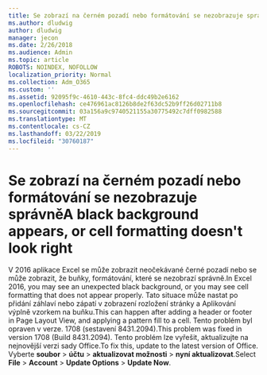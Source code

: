 ```yaml
---
title: Se zobrazí na černém pozadí nebo formátování se nezobrazuje správně
ms.author: dludwig
author: dludwig
manager: jecon
ms.date: 2/26/2018
ms.audience: Admin
ms.topic: article
ROBOTS: NOINDEX, NOFOLLOW
localization_priority: Normal
ms.collection: Adm_O365
ms.custom: ''
ms.assetid: 92095f9c-4610-443c-8fc4-ddc49b2e6162
ms.openlocfilehash: ce476961ac8126b8de2f63dc52b9ff26d02711b8
ms.sourcegitcommit: 03a156a9c9740521155a30775492c7dff0982588
ms.translationtype: MT
ms.contentlocale: cs-CZ
ms.lasthandoff: 03/22/2019
ms.locfileid: "30760187"
---
```

# <a name="a-black-background-appears-or-cell-formatting-doesnt-look-right"></a><span data-ttu-id="b721a-102">Se zobrazí na černém pozadí nebo formátování se nezobrazuje správně</span><span class="sxs-lookup"><span data-stu-id="b721a-102">A black background appears, or cell formatting doesn't look right</span></span>

<span data-ttu-id="b721a-103">V 2016 aplikace Excel se může zobrazit neočekávané černé pozadí nebo se může zobrazit, že buňky, formátování, které se nezobrazí správně.</span><span class="sxs-lookup"><span data-stu-id="b721a-103">In Excel 2016, you may see an unexpected black background, or you may see cell formatting that does not appear properly.</span></span> <span data-ttu-id="b721a-104">Tato situace může nastat po přidání záhlaví nebo zápatí v zobrazení rozložení stránky a Aplikování výplně vzorkem na buňku.</span><span class="sxs-lookup"><span data-stu-id="b721a-104">This can happen after adding a header or footer in Page Layout View, and applying a pattern fill to a cell.</span></span> <span data-ttu-id="b721a-105">Tento problém byl opraven v verze. 1708 (sestavení 8431.2094).</span><span class="sxs-lookup"><span data-stu-id="b721a-105">This problem was fixed in version 1708 (Build 8431.2094).</span></span> <span data-ttu-id="b721a-106">Tento problém lze vyřešit, aktualizujte na nejnovější verzi sady Office.</span><span class="sxs-lookup"><span data-stu-id="b721a-106">To fix this, update to the latest version of Office.</span></span> <span data-ttu-id="b721a-107">Vyberte **soubor** \> **účtu** \> **aktualizovat možnosti** \> **nyní aktualizovat**.</span><span class="sxs-lookup"><span data-stu-id="b721a-107">Select **File** \> **Account** \> **Update Options** \> **Update Now**.</span></span>
  

